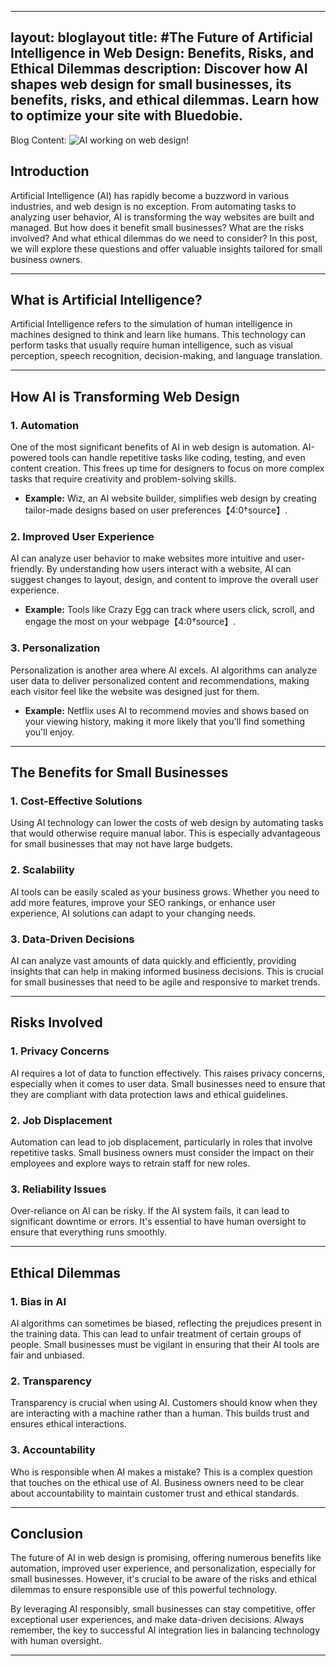 
---
layout: bloglayout
title: #The Future of Artificial Intelligence in Web Design: Benefits, Risks, and Ethical Dilemmas
description:
Discover how AI shapes web design for small businesses, its benefits, risks, and ethical dilemmas. Learn how to optimize your site with Bluedobie.
---

Blog Content:
![AI working on web design!](../images/AIImplications.webp "The Implications of AI")
## Introduction
Artificial Intelligence (AI) has rapidly become a buzzword in various industries, and web design is no exception. From automating tasks to analyzing user behavior, AI is transforming the way websites are built and managed. But how does it benefit small businesses? What are the risks involved? And what ethical dilemmas do we need to consider? In this post, we will explore these questions and offer valuable insights tailored for small business owners.

---

## What is Artificial Intelligence?
Artificial Intelligence refers to the simulation of human intelligence in machines designed to think and learn like humans. This technology can perform tasks that usually require human intelligence, such as visual perception, speech recognition, decision-making, and language translation.

---

## How AI is Transforming Web Design

### 1. Automation

One of the most significant benefits of AI in web design is automation. AI-powered tools can handle repetitive tasks like coding, testing, and even content creation. This frees up time for designers to focus on more complex tasks that require creativity and problem-solving skills.

- **Example:** Wiz, an AI website builder, simplifies web design by creating tailor-made designs based on user preferences【4:0†source】.

### 2. Improved User Experience

AI can analyze user behavior to make websites more intuitive and user-friendly. By understanding how users interact with a website, AI can suggest changes to layout, design, and content to improve the overall user experience.

- **Example:** Tools like Crazy Egg can track where users click, scroll, and engage the most on your webpage【4:0†source】.

### 3. Personalization

Personalization is another area where AI excels. AI algorithms can analyze user data to deliver personalized content and recommendations, making each visitor feel like the website was designed just for them.

- **Example:** Netflix uses AI to recommend movies and shows based on your viewing history, making it more likely that you'll find something you'll enjoy.

---

## The Benefits for Small Businesses

### 1. Cost-Effective Solutions

Using AI technology can lower the costs of web design by automating tasks that would otherwise require manual labor. This is especially advantageous for small businesses that may not have large budgets.

### 2. Scalability

AI tools can be easily scaled as your business grows. Whether you need to add more features, improve your SEO rankings, or enhance user experience, AI solutions can adapt to your changing needs.

### 3. Data-Driven Decisions

AI can analyze vast amounts of data quickly and efficiently, providing insights that can help in making informed business decisions. This is crucial for small businesses that need to be agile and responsive to market trends.

---

## Risks Involved

### 1. Privacy Concerns

AI requires a lot of data to function effectively. This raises privacy concerns, especially when it comes to user data. Small businesses need to ensure that they are compliant with data protection laws and ethical guidelines.

### 2. Job Displacement

Automation can lead to job displacement, particularly in roles that involve repetitive tasks. Small business owners must consider the impact on their employees and explore ways to retrain staff for new roles.

### 3. Reliability Issues

Over-reliance on AI can be risky. If the AI system fails, it can lead to significant downtime or errors. It's essential to have human oversight to ensure that everything runs smoothly.

---

## Ethical Dilemmas

### 1. Bias in AI

AI algorithms can sometimes be biased, reflecting the prejudices present in the training data. This can lead to unfair treatment of certain groups of people. Small businesses must be vigilant in ensuring that their AI tools are fair and unbiased.

### 2. Transparency

Transparency is crucial when using AI. Customers should know when they are interacting with a machine rather than a human. This builds trust and ensures ethical interactions.

### 3. Accountability

Who is responsible when AI makes a mistake? This is a complex question that touches on the ethical use of AI. Business owners need to be clear about accountability to maintain customer trust and ethical standards.

---

## Conclusion
The future of AI in web design is promising, offering numerous benefits like automation, improved user experience, and personalization, especially for small businesses. However, it's crucial to be aware of the risks and ethical dilemmas to ensure responsible use of this powerful technology.

By leveraging AI responsibly, small businesses can stay competitive, offer exceptional user experiences, and make data-driven decisions. Always remember, the key to successful AI integration lies in balancing technology with human oversight.

---


